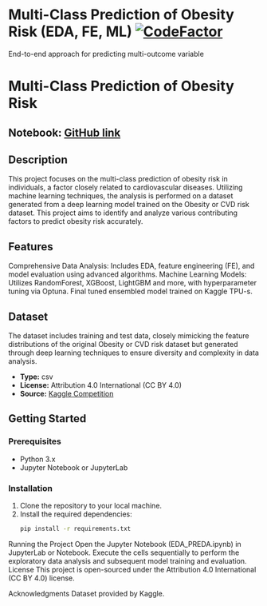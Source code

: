 # Multi-Class Prediction of Obesity Risk (EDA, FE, ML)                                                                                                                        [![CodeFactor](https://www.codefactor.io/repository/github/hgy-88/ml-models-trees-and-boosters/badge)](https://www.codefactor.io/repository/github/hgy-88/ml-models-trees-and-boosters)
End-to-end approach for predicting multi-outcome variable

# Multi-Class Prediction of Obesity Risk

## Notebook: [GitHub link](https://github.com/HGy-88/ml-models-trees-and-boosters/blob/9b37b4cefd1cc23fc3d4bd91ca13d4212bdcf9bf/multi-class-prediction-obesity-eda-fe-ml.ipynb)

## Description
This project focuses on the multi-class prediction of obesity risk in individuals, a factor closely related to cardiovascular diseases. Utilizing machine learning techniques, the analysis is performed on a dataset generated from a deep learning model trained on the Obesity or CVD risk dataset. This project aims to identify and analyze various contributing factors to predict obesity risk accurately.

## Features
Comprehensive Data Analysis: Includes EDA, feature engineering (FE), and model evaluation using advanced algorithms.
Machine Learning Models: Utilizes RandomForest, XGBoost, LightGBM and more, with hyperparameter tuning via Optuna. Final tuned ensembled model trained on Kaggle TPU-s.

## Dataset
The dataset includes training and test data, closely mimicking the feature distributions of the original Obesity or CVD risk dataset but generated through deep learning techniques to ensure diversity and complexity in data analysis.

- **Type:** csv
- **License:** Attribution 4.0 International (CC BY 4.0)
- **Source:** [Kaggle Competition](https://www.kaggle.com/competitions/playground-series-s4e2)

## Getting Started

### Prerequisites
- Python 3.x
- Jupyter Notebook or JupyterLab

### Installation
1. Clone the repository to your local machine.
2. Install the required dependencies:
   ```bash
   pip install -r requirements.txt
Running the Project
Open the Jupyter Notebook (EDA_PREDA.ipynb) in JupyterLab or Notebook.
Execute the cells sequentially to perform the exploratory data analysis and subsequent model training and evaluation.
License
This project is open-sourced under the Attribution 4.0 International (CC BY 4.0) license.

Acknowledgments
Dataset provided by Kaggle.
